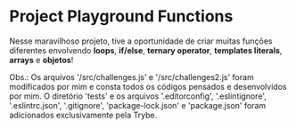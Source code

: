 # Project Playground Functions

Nesse maravilhoso projeto, tive a oportunidade de criar muitas funções diferentes envolvendo **loops**, **if/else**, **ternary operator**, **templates literals**, **arrays** e **objetos**!

Obs.: Os arquivos '/src/challenges.js' e '/src/challenges2.js' foram modificados por mim e consta todos os códigos pensados e desenvolvidos por mim. 
O diretório 'tests' e os arquivos '.editorconfig', '.eslintignore', '.eslintrc.json', '.gitignore', 'package-lock.json' e 'package.json' foram adicionados exclusivamente pela Trybe. 
